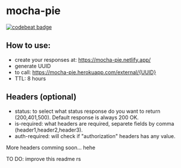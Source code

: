 # mocha-pie 

[![codebeat badge](https://codebeat.co/badges/58e6b2e5-4bc5-46f7-8073-b27c0ffc4878)](https://codebeat.co/projects/github-com-diasandre-mocha-pie-main)

## How to use:
- create your responses at: https://mocha-pie.netlify.app/
- generate UUID
- to call: https://mocha-pie.herokuapp.com/external/{UUID}
- TTL: 8 hours

## Headers (optional)
- status: to select what status response do you want to return (200,401,500). Default response is always 200 OK.
- is-required: what headers are required, separete fields by comma (header1,header2,header3).
- auth-required: will check if "authorization" headers has any value.

More headers comming soon... hehe

TO DO: improve this readme rs
